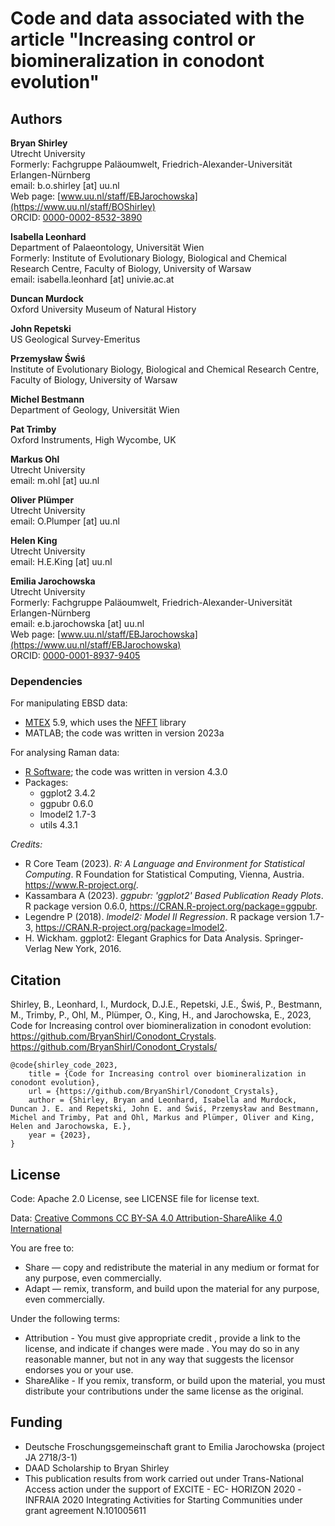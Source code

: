 # Code and data associated with the article "Increasing control or biomineralization in conodont evolution"

## Authors

__Bryan Shirley__  
Utrecht University  
Formerly: Fachgruppe Paläoumwelt, Friedrich-Alexander-Universität Erlangen-Nürnberg   
email: b.o.shirley [at] uu.nl   
Web page: [www.uu.nl/staff/EBJarochowska](https://www.uu.nl/staff/BOShirley)   
ORCID: [0000-0002-8532-3890](https://orcid.org/0000-0002-8532-3890)   

__Isabella Leonhard__   
Department of Palaeontology, Universität Wien  
Formerly: Institute of Evolutionary Biology, Biological and Chemical Research Centre, Faculty of Biology, University of Warsaw  
email: isabella.leonhard [at] univie.ac.at  

__Duncan Murdock__  
Oxford University Museum of Natural History  

__John Repetski__  
US Geological Survey-Emeritus  

__Przemysław Świś__  
Institute of Evolutionary Biology, Biological and Chemical Research Centre, Faculty of Biology, University of Warsaw  

__Michel Bestmann__  
Department of Geology, Universität Wien  

__Pat Trimby__  
Oxford Instruments, High Wycombe, UK  

__Markus Ohl__  
Utrecht University    
email: m.ohl [at] uu.nl  

__Oliver Plümper__  
Utrecht University    
email: O.Plumper [at] uu.nl  

__Helen King__  
Utrecht University    
email: H.E.King [at] uu.nl  

__Emilia Jarochowska__    
Utrecht University  
Formerly: Fachgruppe Paläoumwelt, Friedrich-Alexander-Universität Erlangen-Nürnberg  
email: e.b.jarochowska [at] uu.nl    
Web page: [www.uu.nl/staff/EBJarochowska](https://www.uu.nl/staff/EBJarochowska)    
ORCID: [0000-0001-8937-9405](https://orcid.org/0000-0001-8937-9405)  

### Dependencies

For manipulating EBSD data:

* [MTEX](https://mtex-toolbox.github.io/) 5.9, which uses the [NFFT](https://www-user.tu-chemnitz.de/~potts/nfft/) library
* MATLAB; the code was written in version 2023a

For analysing Raman data:

* [R Software](https://www.r-project.org/); the code was written in version 4.3.0
* Packages:
  - ggplot2 3.4.2
  - ggpubr 0.6.0
  - lmodel2 1.7-3
  - utils 4.3.1

*Credits:*

* R Core Team (2023). _R: A Language and Environment for Statistical Computing_. R Foundation for
  Statistical Computing, Vienna, Austria. <https://www.R-project.org/>.
* Kassambara A (2023). _ggpubr: 'ggplot2' Based Publication Ready Plots_. R package version 0.6.0,
  <https://CRAN.R-project.org/package=ggpubr>.
* Legendre P (2018). _lmodel2: Model II Regression_. R package version 1.7-3,
  <https://CRAN.R-project.org/package=lmodel2>.
* H. Wickham. ggplot2: Elegant Graphics for Data Analysis. Springer-Verlag New York, 2016.

## Citation

Shirley, B., Leonhard, I., Murdock, D.J.E., Repetski, J.E., Świś, P., Bestmann, M., Trimby, P., Ohl, M., Plümper, O., King, H., and Jarochowska, E., 2023, Code for Increasing control over biomineralization in conodont evolution: https://github.com/BryanShirl/Conodont_Crystals. https://github.com/BryanShirl/Conodont_Crystals/

```
@code{shirley_code_2023,
	title = {Code for Increasing control over biomineralization in conodont evolution},
	url = {https://github.com/BryanShirl/Conodont_Crystals},
	author = {Shirley, Bryan and Leonhard, Isabella and Murdock, Duncan J. E. and Repetski, John E. and Świś, Przemysław and Bestmann, Michel and Trimby, Pat and Ohl, Markus and Plümper, Oliver and King, Helen and Jarochowska, E.},
	year = {2023},
}
```

## License

Code: Apache 2.0 License, see LICENSE file for license text.

Data: [Creative Commons CC BY-SA 4.0 Attribution-ShareAlike 4.0 International](https://creativecommons.org/licenses/by-sa/4.0/legalcode.en)

You are free to:

* Share — copy and redistribute the material in any medium or format for any purpose, even commercially.
* Adapt — remix, transform, and build upon the material for any purpose, even commercially.

Under the following terms:

*  Attribution - You must give appropriate credit , provide a link to the license, and indicate if changes were made . You may do so in any reasonable manner, but not in any way that suggests the licensor endorses you or your use.
* ShareAlike - If you remix, transform, or build upon the material, you must distribute your contributions under the same license as the original. 

## Funding

* Deutsche Froschungsgemeinschaft grant to Emilia Jarochowska (project JA 2718/3-1)
* DAAD Scholarship to Bryan Shirley
* This publication results from work carried out under Trans-National Access action under the support of EXCITE - EC- HORIZON 2020 -INFRAIA 2020 Integrating Activities for Starting Communities under grant agreement N.101005611
  
